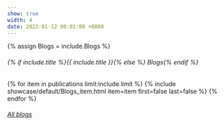 ```yaml
---
show: true
width: 4
date: 2022-01-12 00:01:00 +0800
---
```


{% assign Blogs = include.Blogs %}
<div class="my-3 p-0 bg-white shadow-sm rounded-xl">
    <h6 class="border-bottom border-gray p-3 mb-0">
        {% if include.title %}{{ include.title }}{% else %} Blogs{% endif %} 
    </h6>
    {% for item in publications limit:include.limit %}
        {% include showcase/default/Blogs_item.html item=item first=false last=false %}    
    {% endfor %}
    <h6 class="d-block p-3 mt-0 text-right">
        <a href="{{ 'publications' | relative_url }}">All blogs <i class="fas fa-angle-double-right"></i></a>
    </h6>
</div>

